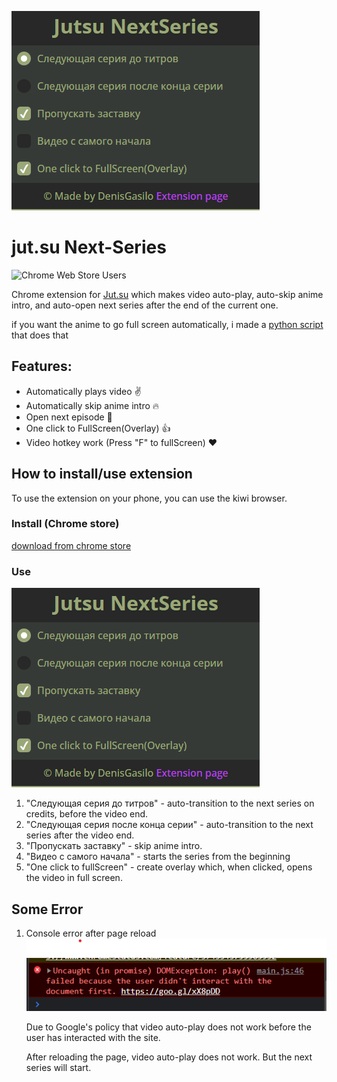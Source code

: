 ![icon](./img/UI.png)

# jut.su Next-Series

![Chrome Web Store Users](https://img.shields.io/chrome-web-store/users/godmnckhgkgojikjpiahppfnmhgkfpjp)

Chrome extension for [Jut.su](https://jut.su/) which makes video auto-play, auto-skip anime intro, and auto-open next series after the end of the current one.

if you want the anime to go full screen automatically, i made a [python script](https://github.com/DenisGas/watch_jut.su) that does that 

## Features:

- Automatically plays video ✌️
- Automatically skip anime intro 🔥
- Open next episode 🤩
- One click to FullScreen(Overlay) 👍
- Video hotkey work (Press "F" to fullScreen) ❤️

## How to install/use extension

To use the extension on your phone, you can use the kiwi browser.

### Install (Chrome store)

[download from chrome store](https://chrome.google.com/webstore/detail/jutsu-next-series/godmnckhgkgojikjpiahppfnmhgkfpjp/related?hl=en)

### Use

![ExtensionUi](./img/UI.png)

1. "Следующая серия до титров" - auto-transition to the next series on credits, before the video end.
2. "Следующая серия после конца серии" - auto-transition to the next series after the video end.
3. "Пропускать заставку" - skip anime intro.
4. "Видео с самого начала" - starts the series from the beginning
5. "One click to fullScreen" - create overlay which, when clicked, opens the video in full screen.

## Some Error

1.  Console error after page reload  
    ![GoogleErrorImg](./img/G_Error.png)

    Due to Google's policy that video auto-play does not work before the user has interacted with the site.

    After reloading the page, video auto-play does not work. But the next series will start.
